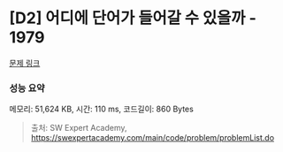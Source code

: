 # [D2] 어디에 단어가 들어갈 수 있을까 - 1979 

[문제 링크](https://swexpertacademy.com/main/code/problem/problemDetail.do?contestProbId=AV5PuPq6AaQDFAUq) 

### 성능 요약

메모리: 51,624 KB, 시간: 110 ms, 코드길이: 860 Bytes



> 출처: SW Expert Academy, https://swexpertacademy.com/main/code/problem/problemList.do